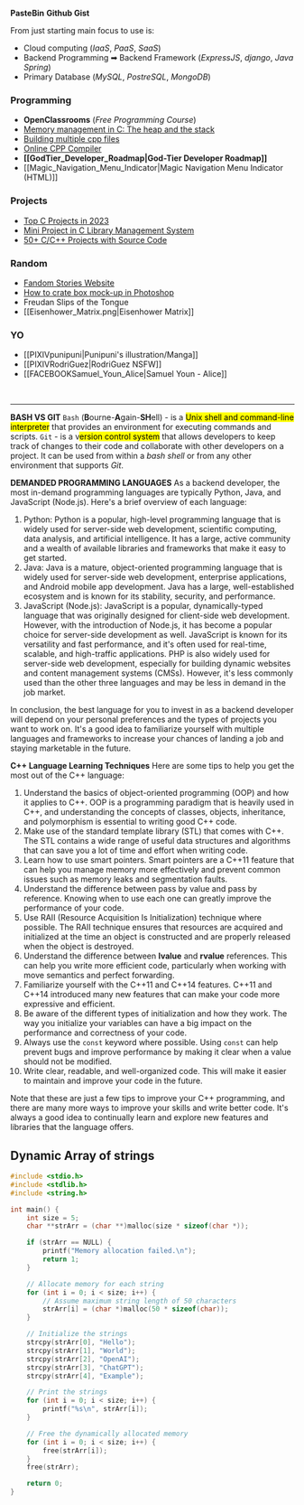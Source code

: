 **PasteBin**
**Github Gist**

From just starting main focus to use is:
- Cloud computing (*IaaS*, *PaaS*, *SaaS*)
- Backend Programming ➡ Backend Framework (*ExpressJS*, *django*, *Java Spring*)
- Primary Database (*MySQL*, *PostreSQL*, *MongoDB*)

### Programming
- **OpenClassrooms** (*Free Programming Course*)
- [Memory management in C: The heap and the stack](https://web.archive.org/web/20170829060314/http://www.inf.udec.cl/~leo/teoX.pdf)
- [Building multiple cpp files](https://stackoverflow.com/questions/47665886/vs-code-will-not-build-c-programs-with-multiple-ccp-source-files)
- [Online CPP Compiler](https://cppinsights.io/)
- **[[GodTier_Developer_Roadmap|God-Tier Developer Roadmap]]**
- [[Magic_Navigation_Menu_Indicator|Magic Navigation Menu Indicator (HTML)]]

### Projects
- [Top C Projects in 2023](https://www.mygreatlearning.com/blog/top-c-projects/#online-voting-system)
- [Mini Project in C Library Management System](https://www.codewithc.com/mini-project-in-c-library-management-system/)
- [50+ C/C++ Projects with Source Code](https://www.codewithc.com/c-projects-with-source-code/)

### Random
- [Fandom Stories Website](https://archiveofourown.org/)
- [How to crate box mock-up in Photoshop](https://pin.it/5kLutM1)
- Freudan Slips of the Tongue
- [[Eisenhower_Matrix.png|Eisenhower Matrix]]

### YO
- [[PIXIVpunipuni|Punipuni's illustration/Manga]]
- [[PIXIVRodriGuez|RodriGuez NSFW]]
- [[FACEBOOKSamuel_Youn_Alice|Samuel Youn - Alice]]

<br>

---
**BASH VS GIT**
`Bash` (**B**ourne-**A**gain-**SH**ell) - is a <mark class="hltr-lightgreen">Unix shell and command-line interpreter</mark> that provides an environment for executing commands and scripts.
`Git` - is a v<mark class="hltr-lightgreen">ersion control system</mark> that allows developers to keep track of changes to their code and collaborate with other developers on a project. It can be used from within a *bash shell* or from any other environment that supports *Git*.

**DEMANDED PROGRAMMING LANGUAGES**
As a backend developer, the most in-demand programming languages are typically Python, Java, and JavaScript (Node.js). Here's a brief overview of each language:
1.  Python: Python is a popular, high-level programming language that is widely used for server-side web development, scientific computing, data analysis, and artificial intelligence. It has a large, active community and a wealth of available libraries and frameworks that make it easy to get started.
2.  Java: Java is a mature, object-oriented programming language that is widely used for server-side web development, enterprise applications, and Android mobile app development. Java has a large, well-established ecosystem and is known for its stability, security, and performance.
3.  JavaScript (Node.js): JavaScript is a popular, dynamically-typed language that was originally designed for client-side web development. However, with the introduction of Node.js, it has become a popular choice for server-side development as well. JavaScript is known for its versatility and fast performance, and it's often used for real-time, scalable, and high-traffic applications.
PHP is also widely used for server-side web development, especially for building dynamic websites and content management systems (CMSs). However, it's less commonly used than the other three languages and may be less in demand in the job market.

In conclusion, the best language for you to invest in as a backend developer will depend on your personal preferences and the types of projects you want to work on. It's a good idea to familiarize yourself with multiple languages and frameworks to increase your chances of landing a job and staying marketable in the future.

**C++ Language Learning Techniques**
Here are some tips to help you get the most out of the C++ language:
1.  Understand the basics of object-oriented programming (OOP) and how it applies to C++. OOP is a programming paradigm that is heavily used in C++, and understanding the concepts of classes, objects, inheritance, and polymorphism is essential to writing good C++ code.
2.  Make use of the standard template library (STL) that comes with C++. The STL contains a wide range of useful data structures and algorithms that can save you a lot of time and effort when writing code.
3.  Learn how to use smart pointers. Smart pointers are a C++11 feature that can help you manage memory more effectively and prevent common issues such as memory leaks and segmentation faults.
4.  Understand the difference between pass by value and pass by reference. Knowing when to use each one can greatly improve the performance of your code.
5.  Use RAII (Resource Acquisition Is Initialization) technique where possible. The RAII technique ensures that resources are acquired and initialized at the time an object is constructed and are properly released when the object is destroyed.
6.  Understand the difference between **lvalue** and **rvalue** references. This can help you write more efficient code, particularly when working with move semantics and perfect forwarding.
7.  Familiarize yourself with the C++11 and C++14 features. C++11 and C++14 introduced many new features that can make your code more expressive and efficient.
8.  Be aware of the different types of initialization and how they work. The way you initialize your variables can have a big impact on the performance and correctness of your code.
9.  Always use the `const` keyword where possible. Using `const` can help prevent bugs and improve performance by making it clear when a value should not be modified.
10.  Write clear, readable, and well-organized code. This will make it easier to maintain and improve your code in the future.
    

Note that these are just a few tips to improve your C++ programming, and there are many more ways to improve your skills and write better code. It's always a good idea to continually learn and explore new features and libraries that the language offers.

## Dynamic Array of strings
```C
#include <stdio.h>
#include <stdlib.h>
#include <string.h>

int main() {
    int size = 5;
    char **strArr = (char **)malloc(size * sizeof(char *));

    if (strArr == NULL) {
        printf("Memory allocation failed.\n");
        return 1;
    }

    // Allocate memory for each string
    for (int i = 0; i < size; i++) {
	    // Assume maximum string length of 50 characters
        strArr[i] = (char *)malloc(50 * sizeof(char));
    }

    // Initialize the strings
    strcpy(strArr[0], "Hello");
    strcpy(strArr[1], "World");
    strcpy(strArr[2], "OpenAI");
    strcpy(strArr[3], "ChatGPT");
    strcpy(strArr[4], "Example");

    // Print the strings
    for (int i = 0; i < size; i++) {
        printf("%s\n", strArr[i]);
    }

    // Free the dynamically allocated memory
    for (int i = 0; i < size; i++) {
        free(strArr[i]);
    }
    free(strArr);

    return 0;
}
```